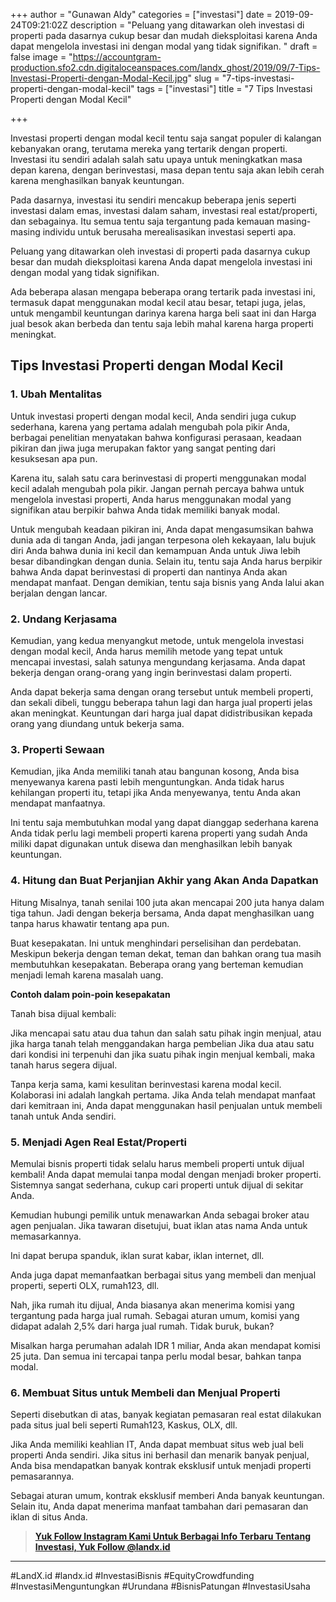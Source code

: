 +++
author = "Gunawan Aldy"
categories = ["investasi"]
date = 2019-09-24T09:21:02Z
description = "Peluang yang ditawarkan oleh investasi di properti pada dasarnya cukup besar dan mudah dieksploitasi karena Anda dapat mengelola investasi ini dengan modal yang tidak signifikan. "
draft = false
image = "https://accountgram-production.sfo2.cdn.digitaloceanspaces.com/landx_ghost/2019/09/7-Tips-Investasi-Properti-dengan-Modal-Kecil.jpg"
slug = "7-tips-investasi-properti-dengan-modal-kecil"
tags = ["investasi"]
title = "7 Tips Investasi Properti dengan Modal Kecil"

+++


Investasi properti dengan modal kecil tentu saja sangat populer di kalangan kebanyakan orang, terutama mereka yang tertarik dengan properti. Investasi itu sendiri adalah salah satu upaya untuk meningkatkan masa depan karena, dengan berinvestasi, masa depan tentu saja akan lebih cerah karena menghasilkan banyak keuntungan.

Pada dasarnya, investasi itu sendiri mencakup beberapa jenis seperti investasi dalam emas, investasi dalam saham, investasi real estat/properti, dan sebagainya. Itu semua tentu saja tergantung pada kemauan masing-masing individu untuk berusaha merealisasikan investasi seperti apa.

Peluang yang ditawarkan oleh investasi di properti pada dasarnya cukup besar dan mudah dieksploitasi karena Anda dapat mengelola investasi ini dengan modal yang tidak signifikan.

Ada beberapa alasan mengapa beberapa orang tertarik pada investasi ini, termasuk dapat menggunakan modal kecil atau besar, tetapi juga, jelas, untuk mengambil keuntungan darinya karena harga beli saat ini dan Harga jual besok akan berbeda dan tentu saja lebih mahal karena harga properti meningkat.

## Tips Investasi Properti dengan Modal Kecil

### 1. Ubah Mentalitas

Untuk investasi properti dengan modal kecil, Anda sendiri juga cukup sederhana, karena yang pertama adalah mengubah pola pikir Anda, berbagai penelitian menyatakan bahwa konfigurasi perasaan, keadaan pikiran dan jiwa juga merupakan faktor yang sangat penting dari kesuksesan apa pun.

Karena itu, salah satu cara berinvestasi di properti menggunakan modal kecil adalah mengubah pola pikir. Jangan pernah percaya bahwa untuk mengelola investasi properti, Anda harus menggunakan modal yang signifikan atau berpikir bahwa Anda tidak memiliki banyak modal.

Untuk mengubah keadaan pikiran ini, Anda dapat mengasumsikan bahwa dunia ada di tangan Anda, jadi jangan terpesona oleh kekayaan, lalu bujuk diri Anda bahwa dunia ini kecil dan kemampuan Anda untuk Jiwa lebih besar dibandingkan dengan dunia. Selain itu, tentu saja Anda harus berpikir bahwa Anda dapat berinvestasi di properti dan nantinya Anda akan mendapat manfaat. Dengan demikian, tentu saja bisnis yang Anda lalui akan berjalan dengan lancar.

### 2. Undang Kerjasama

Kemudian, yang kedua menyangkut metode, untuk mengelola investasi dengan modal kecil, Anda harus memilih metode yang tepat untuk mencapai investasi, salah satunya mengundang kerjasama. Anda dapat bekerja dengan orang-orang yang ingin berinvestasi dalam properti.

Anda dapat bekerja sama dengan orang tersebut untuk membeli properti, dan sekali dibeli, tunggu beberapa tahun lagi dan harga jual properti jelas akan meningkat. Keuntungan dari harga jual dapat didistribusikan kepada orang yang diundang untuk bekerja sama.

### 3. Properti Sewaan

Kemudian, jika Anda memiliki tanah atau bangunan kosong, Anda bisa menyewanya karena pasti lebih menguntungkan. Anda tidak harus kehilangan properti itu, tetapi jika Anda menyewanya, tentu Anda akan mendapat manfaatnya.

Ini tentu saja membutuhkan modal yang dapat dianggap sederhana karena Anda tidak perlu lagi membeli properti karena properti yang sudah Anda miliki dapat digunakan untuk disewa dan menghasilkan lebih banyak keuntungan.

### 4. Hitung dan Buat Perjanjian Akhir yang Akan Anda Dapatkan

Hitung Misalnya, tanah senilai 100 juta akan mencapai 200 juta hanya dalam tiga tahun. Jadi dengan bekerja bersama, Anda dapat menghasilkan uang tanpa harus khawatir tentang apa pun.

Buat kesepakatan. Ini untuk menghindari perselisihan dan perdebatan. Meskipun bekerja dengan teman dekat, teman dan bahkan orang tua masih membutuhkan kesepakatan. Beberapa orang yang berteman kemudian menjadi lemah karena masalah uang.

**Contoh dalam poin-poin kesepakatan**

Tanah bisa dijual kembali:

Jika mencapai satu atau dua tahun dan salah satu pihak ingin menjual, atau jika harga tanah telah menggandakan harga pembelian Jika dua atau satu dari kondisi ini terpenuhi dan jika suatu pihak ingin menjual kembali, maka tanah harus segera dijual.

Tanpa kerja sama, kami kesulitan berinvestasi karena modal kecil. Kolaborasi ini adalah langkah pertama. Jika Anda telah mendapat manfaat dari kemitraan ini, Anda dapat menggunakan hasil penjualan untuk membeli tanah untuk Anda sendiri.

### 5. Menjadi Agen Real Estat/Properti

Memulai bisnis properti tidak selalu harus membeli properti untuk dijual kembali! Anda dapat memulai tanpa modal dengan menjadi broker properti. Sistemnya sangat sederhana, cukup cari properti untuk dijual di sekitar Anda.

Kemudian hubungi pemilik untuk menawarkan Anda sebagai broker atau agen penjualan. Jika tawaran disetujui, buat iklan atas nama Anda untuk memasarkannya.

Ini dapat berupa spanduk, iklan surat kabar, iklan internet, dll.

Anda juga dapat memanfaatkan berbagai situs yang membeli dan menjual properti, seperti OLX, rumah123, dll.

Nah, jika rumah itu dijual, Anda biasanya akan menerima komisi yang tergantung pada harga jual rumah. Sebagai aturan umum, komisi yang didapat adalah 2,5% dari harga jual rumah. Tidak buruk, bukan?

Misalkan harga perumahan adalah IDR 1 miliar, Anda akan mendapat komisi 25 juta. Dan semua ini tercapai tanpa perlu modal besar, bahkan tanpa modal.

### 6. Membuat Situs untuk Membeli dan Menjual Properti

Seperti disebutkan di atas, banyak kegiatan pemasaran real estat dilakukan pada situs jual beli seperti Rumah123, Kaskus, OLX, dll.

Jika Anda memiliki keahlian IT, Anda dapat membuat situs web jual beli properti Anda sendiri. Jika situs ini berhasil dan menarik banyak penjual, Anda bisa mendapatkan banyak kontrak eksklusif untuk menjadi properti pemasarannya.

Sebagai aturan umum, kontrak eksklusif memberi Anda banyak keuntungan. Selain itu, Anda dapat menerima manfaat tambahan dari pemasaran dan iklan di situs Anda.

> [**Yuk Follow Instagram Kami Untuk Berbagai Info Terbaru Tentang Investasi, Yuk Follow @landx.id**](https://www.instagram.com/landx.id/?utm_medium=copy_link)

---

#LandX.id	#landx.id	#InvestasiBisnis	#EquityCrowdfunding	#InvestasiMenguntungkan	#Urundana	#BisnisPatungan	#InvestasiUsaha


